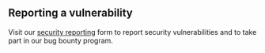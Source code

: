 ## Reporting a vulnerability

Visit our [security reporting](https://www.haokeyingxiao.com/en/contact/security-reporting) form to report security vulnerabilities and to take part in our bug bounty program.
